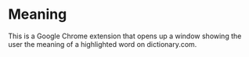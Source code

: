 # Meaning
This is a Google Chrome extension that opens up a window showing the user the meaning of a highlighted word on dictionary.com.